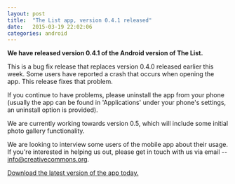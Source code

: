 ```yaml
---
layout: post
title:  "The List app, version 0.4.1 released"
date:   2015-03-19 22:02:06
categories: android
---
```

**We have released version 0.4.1 of the Android version of The List.**

This is a bug fix release that replaces version 0.4.0 released earlier
this week. Some users have reported a crash that occurs when opening
the app. This release fixes that problem.

If you continue to have problems, please uninstall the app from your
phone (usually the app can be found in 'Applications' under your
phone's settings, an uninstall option is provided).

We are currently working towards version 0.5, which will include
some initial photo gallery functionality.

We are looking to interview some users of the mobile app about their
usage. If you're interested in helping us out, please get in touch
with us via email -- <info@creativecommons.org>. 

<a class="btn btn-lg btn-success" href="/beta/">Download the latest version of the app today.</a>
